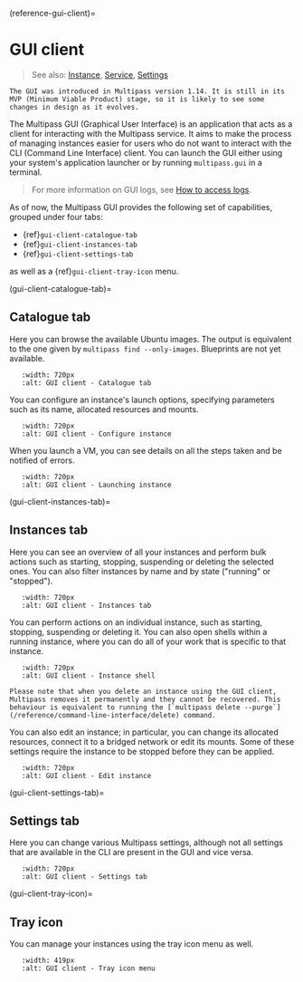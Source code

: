 (reference-gui-client)=
# GUI client

> See also: [Instance](/explanation/instance), [Service](/explanation/service),  [Settings](/reference/settings/index)

```{caution}
The GUI was introduced in Multipass version 1.14. It is still in its MVP (Minimum Viable Product) stage, so it is likely to see some changes in design as it evolves.
```

The Multipass GUI (Graphical User Interface) is an application that acts as a client for interacting with the Multipass service. It aims to make the process of managing instances easier for users who do not want to interact with the CLI (Command Line Interface) client.
You can launch the GUI either using your system's application launcher or by running `multipass.gui` in a terminal.

> For more information on GUI logs, see [How to access logs](/how-to-guides/troubleshoot/access-logs).

As of now, the Multipass GUI provides the following set of capabilities, grouped under four tabs:

- {ref}`gui-client-catalogue-tab`
- {ref}`gui-client-instances-tab`
- {ref}`gui-client-settings-tab`

as well as a {ref}`gui-client-tray-icon` menu.

(gui-client-catalogue-tab)=
## Catalogue tab

Here you can browse the available Ubuntu images. The output is equivalent to the one given by `multipass find --only-images`. Blueprints are not yet available.

```{figure} /images/gui-client/multipass-gui-catalogue-tab.png
   :width: 720px
   :alt: GUI client - Catalogue tab
```

<!-- Original image on the Asset Manager
![Catalogue page](https://assets.ubuntu.com/v1/1edb2dfb-multipass-gui-catalogue-tab.png)
-->

You can configure an instance's launch options, specifying parameters such as its name, allocated resources and mounts.

```{figure} /images/gui-client/multipass-gui-configure-instance.png
   :width: 720px
   :alt: GUI client - Configure instance
```

<!-- Original image on the Asset Manager
![Configure instance page](https://assets.ubuntu.com/v1/6a239e67-multipass-gui-configure-instance.png)
-->

When you launch a VM, you can see details on all the steps taken and be notified of errors.

```{figure} /images/gui-client/multipass-gui-launching-instance.png
   :width: 720px
   :alt: GUI client - Launching instance
```

<!-- Original image on the Asset Manager
![Launching page](https://assets.ubuntu.com/v1/17f00d22-multipass-gui-launching-instance.png)
-->

(gui-client-instances-tab)=
## Instances tab

Here you can see an overview of all your instances and perform bulk actions such as starting, stopping, suspending or deleting the selected ones. You can also filter instances by name and by state ("running" or "stopped").

```{figure} /images/gui-client/multipass-gui-instances-tab.png
   :width: 720px
   :alt: GUI client - Instances tab
```

<!-- Original image on the Asset Manager
![List of all instances page](https://assets.ubuntu.com/v1/909fad4d-multipass-gui-instances-tab.png)
-->

You can perform actions on an individual instance, such as starting, stopping, suspending or deleting it. You can also open shells within a running instance, where you can do all of your work that is specific to that instance.

```{figure} /images/gui-client/multipass-gui-instance.png
   :width: 720px
   :alt: GUI client - Instance shell
```

<!-- Original image on the Asset Manager
![Instance shell page](https://assets.ubuntu.com/v1/740d7ab4-multipass-gui-instance.png)
-->

```{caution}
Please note that when you delete an instance using the GUI client, Multipass removes it permanently and they cannot be recovered. This behaviour is equivalent to running the [`multipass delete --purge`](/reference/command-line-interface/delete) command.
```

You can also edit an instance; in particular, you can change its allocated resources, connect it to a bridged network or edit its mounts. Some of these settings require the instance to be stopped before they can be applied.

```{figure} /images/gui-client/multipass-gui-instance-edit.png
   :width: 720px
   :alt: GUI client - Edit instance
```

<!-- Original image on the Asset Manager
![Edit instance page](https://assets.ubuntu.com/v1/38a180c4-multipass-gui-instance-edit.png)
-->

(gui-client-settings-tab)=
## Settings tab

Here you can change various Multipass settings, although not all settings that are available in the CLI are present in the GUI and vice versa.

```{figure} /images/gui-client/multipass-gui-settings-tab.png
   :width: 720px
   :alt: GUI client - Settings tab
```

<!-- Original image on the Asset Manager
![Settings page](https://assets.ubuntu.com/v1/4ad40d35-multipass-gui-settings-tab.png)
-->

(gui-client-tray-icon)=
## Tray icon

You can manage your instances using the tray icon menu as well.

```{figure} /images/gui-client/multipass-gui-tray-icon-menu.png
   :width: 419px
   :alt: GUI client - Tray icon menu
```

<!-- Original image on the Asset Manager
![Tray icon menu](https://assets.ubuntu.com/v1/7e16f6bd-multipass-gui-tray-icon-menu.png)
-->
